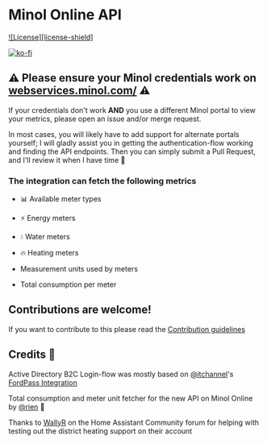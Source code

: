 # Minol Online API

[![License][license-shield]](LICENSE)

<!-- Sponsors -->

[![ko-fi][kofi_badge]](https://ko-fi.com/X8X3205KS)

## ⚠️ Please ensure your Minol credentials work on [webservices.minol.com/][minol] ⚠️

If your credentials don't work **AND** you use a different Minol portal to view your metrics, please open an issue and/or merge request.

In most cases, you will likely have to add support for alternate portals yourself; I will gladly assist you in getting the authentication-flow working and finding the API endpoints. Then you can simply submit a Pull Request, and I'll review it when I have time 🙂

### The integration can fetch the following metrics

- 📊 Available meter types

- ⚡ Energy meters

- 💧 Water meters

- 🔥 Heating meters

- Measurement units used by meters

- Total consumption per meter

## Contributions are welcome!

If you want to contribute to this please read the [Contribution guidelines](CONTRIBUTING.md)

## Credits 💜

Active Directory B2C Login-flow was mostly based on [@itchannel](https://github.com/itchannel)'s [FordPass Integration][fordpass]

Total consumption and meter unit fetcher for the new API on Minol Online by [@rien](https://github.com/rien) 🎉

Thanks to [WallyR](https://community.home-assistant.io/u/wallyr) on the Home Assistant Community forum for helping with testing out the district heating support on their account

[minol]: https://webservices.minol.com/
[fordpass]: https://github.com/itchannel/fordpass-ha
[kofi_badge]: https://ko-fi.com/img/githubbutton_sm.svg
